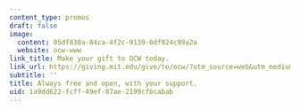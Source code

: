 ```yaml
---
content_type: promos
draft: false
image:
  content: 05df838a-84ca-4f2c-9139-0df924c99a2a
  website: ocw-www
link_title: Make your gift to OCW today.
link_url: https://giving.mit.edu/give/to/ocw/?utm_source=web&utm_medium=homepage+promo&utm_campaign=spring2022
subtitle: ''
title: Always free and open, with your support.
uid: 1a9dd622-fcff-49ef-87ae-2199cfbcabab
---
```

